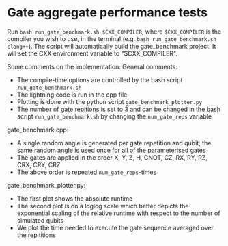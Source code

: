 # Gate aggregate performance tests
Run `bash run_gate_benchmark.sh $CXX_COMPILER`, where `$CXX_COMPILER` is the compiler you wish to use, in the terminal (e.g. `bash run_gate_benchmark.sh clang++`). The script will automatically build the gate_benchmark project.
It will set the CXX environment variable to "$CXX_COMPILER".

Some comments on the implementation:
General comments: 
* The compile-time options are controlled by the bash script `run_gate_benchmark.sh`
* The lightning code is run in the cpp file
* Plotting is done with the python script `gate_benchmark_plotter.py`
* The number of gate repitions is set to 3 and can be changed in the bash script `run_gate_benchmark.sh` by changing the `num_gate_reps` variable

gate_benchmark.cpp:
* A single random angle is generated per gate repetition and qubit; the same random angle is used once for all of the parameterised gates
* The gates are applied in the order X, Y, Z, H, CNOT, CZ, RX, RY, RZ, CRX, CRY, CRZ
* The above order is repeated `num_gate_reps`-times

gate_benchmark_plotter.py:
* The first plot shows the absolute runtime
* The second plot is on a loglog scale which better depicts the exponential scaling of the relative runtime with respect to the number of simulated qubits
* We plot the time needed to execute the gate sequence averaged over the repititions